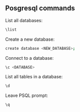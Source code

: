 ## Posgresql commands

List all databases:
```bash
\list
```

Create a new database:
```bash
create database <NEW_DATABASE>;
```

Connect to a database:
```bash
\c <DATABASE>
```

List all tables in a database:
```bash
\d
```

Leave PSQL prompt:
```bash
\q
```
